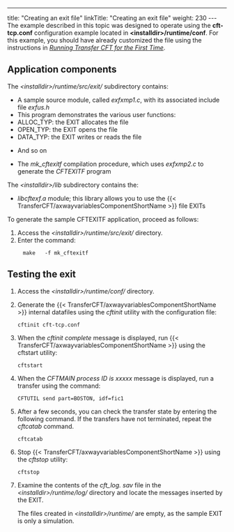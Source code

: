 ---
title: "Creating  an exit file"
linkTitle: "Creating an exit file"
weight: 230
---The example described in this topic was designed to operate using the ****cft-tcp.conf**** configuration example located in ****&lt;installdir>/runtime/conf****.
For this example, you should have already customized the
file using the instructions in [*Running Transfer
CFT for the First Time*]().

## Application components

The *&lt;installdir>/runtime/src/exit/* subdirectory contains:

- A sample source
    module, called *exfxmp1.c*, with its associated include file *exfus.h*
- This program
    demonstrates the various user functions:
- ALLOC_TYP:
    the EXIT allocates the file
- OPEN_TYP: the
    EXIT opens the file
- DATA_TYP: the
    EXIT writes or reads the file

<!-- -->

- And so on

<!-- -->

- The *mk_cftexitf*
    compilation procedure, which uses *exfxmp2.c* to generate the *CFTEXITF*
    program

The *&lt;installdir>/lib* subdirectory contains the:

- *libcftexf.a*
    module; this library allows you to use the {{< TransferCFT/axwayvariablesComponentShortName >}} file EXITs

To generate the sample CFTEXITF application, proceed as follows:

1. Access the *&lt;installdir>/runtime/src/exit/* directory.
1. Enter the command:

`     make   -f mk_cftexitf`

## Testing the exit

1. Access the *&lt;installdir>/runtime/conf/* directory.

1. Generate the {{< TransferCFT/axwayvariablesComponentShortName >}} internal datafiles
    using the *cftinit* utility with the configuration file:

    `cftinit cft-tcp.conf`

1. When the *cftinit complete*
    message is displayed, run {{< TransferCFT/axwayvariablesComponentShortName >}} using the cftstart utility:

    `cftstart`

1. When the *CFTMAIN process
    ID is xxxxx* message is displayed, run a transfer using the command:

    `CFTUTIL send part=BOSTON, idf=fic1`

1. After a few seconds, you can
    check the transfer state by entering the following command. If the transfers have not terminated, repeat the *cftcatab* command.

    `cftcatab`

1. Stop {{< TransferCFT/axwayvariablesComponentShortName >}} using the *cftstop*
    utility:

    `cftstop`

1. Examine the contents of the
    *cft_log. sav* file in the *&lt;installdir>/runtime/log/* directory and locate the
    messages inserted by the EXIT.  
      
    The files created in *&lt;installdir>/runtime/* are empty, as the sample EXIT is
    only a simulation.
